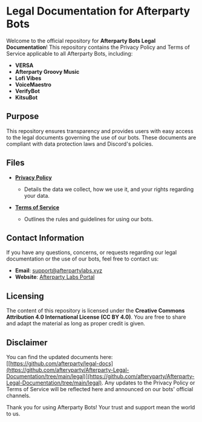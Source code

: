 # Legal Documentation for Afterparty Bots

Welcome to the official repository for **Afterparty Bots Legal Documentation**! This repository contains the Privacy Policy and Terms of Service applicable to all Afterparty Bots, including:

* **VERSA**
* **Afterparty Groovy Music**
* **Lofi Vibes**
* **VoiceMaestro**
* **VerifyBot**
* **KitsuBot**

## Purpose

This repository ensures transparency and provides users with easy access to the legal documents governing the use of our bots. These documents are compliant with data protection laws and Discord's policies.

## Files

* **[Privacy Policy](privacy-policy)**

  * Details the data we collect, how we use it, and your rights regarding your data.
* **[Terms of Service](terms-of-service)**

  * Outlines the rules and guidelines for using our bots.

## Contact Information

If you have any questions, concerns, or requests regarding our legal documentation or the use of our bots, feel free to contact us:

* **Email**: [support@afterpartylabs.xyz](mailto:support@afterpartylabs.xyz)
* **Website**: [Afterparty Labs Portal](http://afterpartylabs.xyz)

## Licensing

The content of this repository is licensed under the **Creative Commons Attribution 4.0 International License (CC BY 4.0)**. You are free to share and adapt the material as long as proper credit is given.

## Disclaimer

You can find the updated documents here: [[https://github.com/afterparty/legal-docs](https://github.com/afteryparty/Afterparty-Legal-Documentation/tree/main/legal)](https://github.com/afteryparty/Afterparty-Legal-Documentation/tree/main/legal). Any updates to the Privacy Policy or Terms of Service will be reflected here and announced on our bots' official channels.

Thank you for using Afterparty Bots! Your trust and support mean the world to us.
